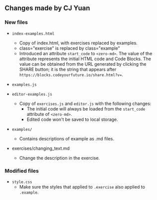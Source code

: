 ## Changes made by CJ Yuan
### New files ###
- `index-examples.html`
  - Copy of index.html, with exercises replaced by examples.
  - class="exercise" is replaced by class="example"
  - Introduced an attribute `start_code` to `<zero-md>`. 
    The value of the attribute represents the initial HTML code and Code Blocks.
    The value can be obtained from the URL generated by clicking the SHARE button; 
    it is the string that appears after `https://blocks.codeyourfuture.io/share.html?v=`.

- `examples.js`
- `editor-examples.js`
  - Copy of `exercises.js` and `editor.js` with the following changes:
    - The initial code will always be loaded from the `start_code` attribute of `<zero-md>`.
    - Edited code won't be saved to local storage.


- `examples/`
  - Contains descriptions of example as .md files.


- exercises/changing_text.md
  - Change the description in the exercise.

### Modified files ###
- `style.css`
  - Make sure the styles that applied to `.exercise` also applied to `.example`.